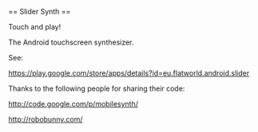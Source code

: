 == Slider Synth ==

Touch and play!

The Android touchscreen synthesizer.

See:

https://play.google.com/store/apps/details?id=eu.flatworld.android.slider

Thanks to the following people for sharing their code:

http://code.google.com/p/mobilesynth/

http://robobunny.com/
